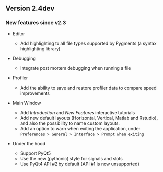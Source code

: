 ## Version 2.4dev

### New features since v2.3

* Editor
  * Add highlighting to all file types supported by Pygments (a syntax highlighting library)

* Debugging
  * Integrate post mortem debugging when running a file

* Profiler
  * Add the ability to save and restore profiler data to compare speed improvements

* Main Window
  * Add *Introduction* and *New Features* interactive tutorials
  * Add new default layouts (Horizontal, Vertical, Matlab and Rstudio), and also the possibility to name custom layouts.
  * Add an option to warn when exiting the application, under `Preferences > General > Interface > Prompt when exiting`

* Under the hood
  * Support PyQt5
  * Use the new (pythonic) style for signals and slots
  * Use PyQt4 API #2 by default (API #1 is now unsupported)
